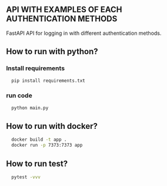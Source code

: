 ## API WITH EXAMPLES OF EACH AUTHENTICATION METHODS

FastAPI API for logging in with different authentication methods.

## How to run with python?

### Install requirements
```bash
  pip install requirements.txt
```

### run code
```bash
  python main.py
```

## How to run with docker?
```bash
  docker build -t app .
  docker run -p 7373:7373 app
```

## How to run test?
```bash
  pytest -vvv
```

